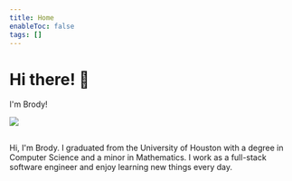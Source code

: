 ```yaml
---
title: Home
enableToc: false
tags: []
---
```



<div class="article-header">

  

<div>

  

<div class="decorative-element"></div>

  

# Hi there! 👋

  

I'm Brody!

  

</div>

  

<img src="./group_pic_01_04_2025.png">

  

</div>


##
Hi, I'm Brody. I graduated from the University of Houston with a degree in Computer Science and a minor in Mathematics. I work as a full-stack software engineer and enjoy learning new things every day.